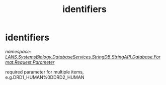 ﻿---
title: identifiers
---

# identifiers
_namespace: [LANS.SystemsBiology.DatabaseServices.StringDB.StringAPI.Database.Format.Request.Parameter](N-LANS.SystemsBiology.DatabaseServices.StringDB.StringAPI.Database.Format.Request.Parameter.html)_

required parameter for multiple items, e.g.DRD1_HUMAN%0DDRD2_HUMAN




